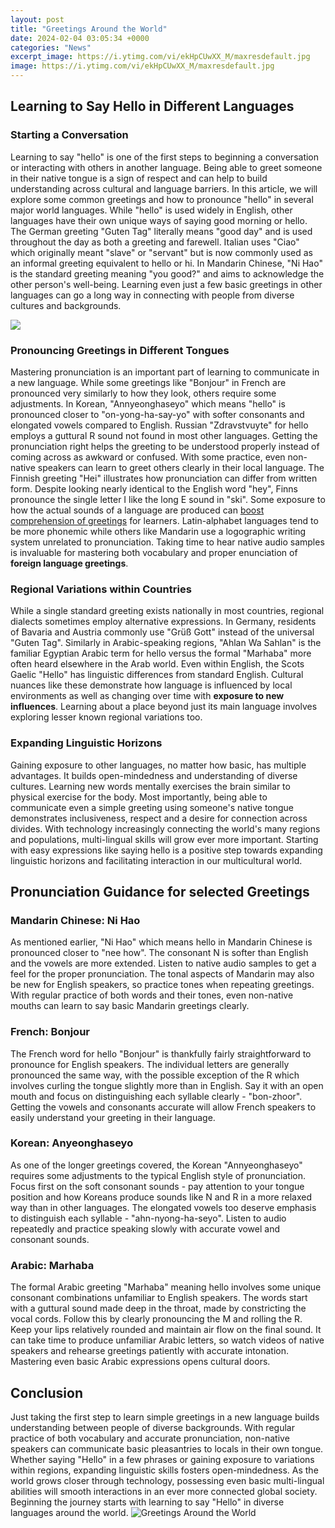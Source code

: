 ```yaml
---
layout: post
title: "Greetings Around the World"
date: 2024-02-04 03:05:34 +0000
categories: "News"
excerpt_image: https://i.ytimg.com/vi/ekHpCUwXX_M/maxresdefault.jpg
image: https://i.ytimg.com/vi/ekHpCUwXX_M/maxresdefault.jpg
---
```


## Learning to Say Hello in Different Languages
### Starting a Conversation
Learning to say "hello" is one of the first steps to beginning a conversation or interacting with others in another language. Being able to greet someone in their native tongue is a sign of respect and can help to build understanding across cultural and language barriers. In this article, we will explore some common greetings and how to pronounce "hello" in several major world languages.
While "hello" is used widely in English, other languages have their own unique ways of saying good morning or hello. The German greeting "Guten Tag" literally means "good day" and is used throughout the day as both a greeting and farewell. Italian uses "Ciao" which originally meant "slave" or "servant" but is now commonly used as an informal greeting equivalent to hello or hi. In Mandarin Chinese, "Ni Hao" is the standard greeting meaning "you good?" and aims to acknowledge the other person's well-being. Learning even just a few basic greetings in other languages can go a long way in connecting with people from diverse cultures and backgrounds.

![](https://s3-eu-west-1.amazonaws.com/bonacia-sites/nursery-resources/products/images/PR8-greetings-from-around-the-world-poster/greetings-from-around-the-world-poster-angle.jpg)
### Pronouncing Greetings in Different Tongues  
Mastering pronunciation is an important part of learning to communicate in a new language. While some greetings like "Bonjour" in French are pronounced very similarly to how they look, others require some adjustments. In Korean, "Annyeonghaseyo" which means "hello" is pronounced closer to "on-yong-ha-say-yo" with softer consonants and elongated vowels compared to English. Russian "Zdravstvuyte" for hello employs a guttural R sound not found in most other languages. Getting the pronunciation right helps the greeting to be understood properly instead of coming across as awkward or confused. With some practice, even non-native speakers can learn to greet others clearly in their local language.
The Finnish greeting "Hei" illustrates how pronunciation can differ from written form. Despite looking nearly identical to the English word "hey", Finns pronounce the single letter I like the long E sound in "ski". Some exposure to how the actual sounds of a language are produced can [boost comprehension of greetings](https://yt.io.vn/collection/alcocer) for learners. Latin-alphabet languages tend to be more phonemic while others like Mandarin use a logographic writing system unrelated to pronunciation. Taking time to hear native audio samples is invaluable for mastering both vocabulary and proper enunciation of **foreign language greetings**.
### Regional Variations within Countries
While a single standard greeting exists nationally in most countries, regional dialects sometimes employ alternative expressions. In Germany, residents of Bavaria and Austria commonly use "Grüß Gott" instead of the universal "Guten Tag". Similarly in Arabic-speaking regions, "Ahlan Wa Sahlan" is the familiar Egyptian Arabic term for hello versus the formal "Marhaba" more often heard elsewhere in the Arab world. Even within English, the Scots Gaelic "Hello" has linguistic differences from standard English. Cultural nuances like these demonstrate how language is influenced by local environments as well as changing over time with **exposure to new influences**. Learning about a place beyond just its main language involves exploring lesser known regional variations too.
### Expanding Linguistic Horizons
Gaining exposure to other languages, no matter how basic, has multiple advantages. It builds open-mindedness and understanding of diverse cultures. Learning new words mentally exercises the brain similar to physical exercise for the body. Most importantly, being able to communicate even a simple greeting using someone's native tongue demonstrates inclusiveness, respect and a desire for connection across divides. With technology increasingly connecting the world's many regions and populations, multi-lingual skills will grow ever more important. Starting with easy expressions like saying hello is a positive step towards expanding linguistic horizons and facilitating interaction in our multicultural world.
## Pronunciation Guidance for selected Greetings 
### Mandarin Chinese: Ni Hao
As mentioned earlier, "Ni Hao" which means hello in Mandarin Chinese is pronounced closer to "nee how". The consonant N is softer than English and the vowels are more extended. Listen to native audio samples to get a feel for the proper pronunciation. The tonal aspects of Mandarin may also be new for English speakers, so practice tones when repeating greetings. With regular practice of both words and their tones, even non-native mouths can learn to say basic Mandarin greetings clearly.
### French: Bonjour  
The French word for hello "Bonjour" is thankfully fairly straightforward to pronounce for English speakers. The individual letters are generally pronounced the same way, with the possible exception of the R which involves curling the tongue slightly more than in English. Say it with an open mouth and focus on distinguishing each syllable clearly - "bon-zhoor". Getting the vowels and consonants accurate will allow French speakers to easily understand your greeting in their language.
### Korean: Anyeonghaseyo
As one of the longer greetings covered, the Korean "Annyeonghaseyo" requires some adjustments to the typical English style of pronunciation. Focus first on the soft consonant sounds - pay attention to your tongue position and how Koreans produce sounds like N and R in a more relaxed way than in other languages. The elongated vowels too deserve emphasis to distinguish each syllable - "ahn-nyong-ha-seyo". Listen to audio repeatedly and practice speaking slowly with accurate vowel and consonant sounds.
### Arabic: Marhaba  
The formal Arabic greeting "Marhaba" meaning hello involves some unique consonant combinations unfamiliar to English speakers. The words start with a guttural sound made deep in the throat, made by constricting the vocal cords. Follow this by clearly pronouncing the M and rolling the R. Keep your lips relatively rounded and maintain air flow on the final sound. It can take time to produce unfamiliar Arabic letters, so watch videos of native speakers and rehearse greetings patiently with accurate intonation. Mastering even basic Arabic expressions opens cultural doors.
## Conclusion
Just taking the first step to learn simple greetings in a new language builds understanding between people of diverse backgrounds. With regular practice of both vocabulary and accurate pronunciation, non-native speakers can communicate basic pleasantries to locals in their own tongue. Whether saying "Hello" in a few phrases or gaining exposure to variations within regions, expanding linguistic skills fosters open-mindedness. As the world grows closer through technology, possessing even basic multi-lingual abilities will smooth interactions in an ever more connected global society. Beginning the journey starts with learning to say "Hello" in diverse languages around the world.
![Greetings Around the World](https://i.ytimg.com/vi/ekHpCUwXX_M/maxresdefault.jpg)